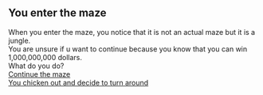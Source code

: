 ## You enter the maze
When you enter the maze, you notice that it is not an actual maze but it is a jungle.   
You are unsure if u want to continue because you know that you can win 1,000,000,000 dollars.   
What do you do?   
[Continue the maze](you-lose.md)   
[You chicken out and decide to turn around](you-win.md)